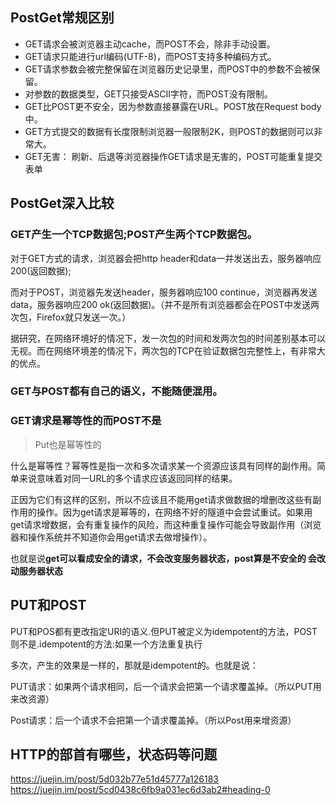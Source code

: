 
## PostGet常规区别


- GET请求会被浏览器主动cache，而POST不会，除非手动设置。 
- GET请求只能进行url编码(UTF-8)，而POST支持多种编码方式。 
- GET请求参数会被完整保留在浏览器历史记录里，而POST中的参数不会被保留。 
- 对参数的数据类型，GET只接受ASCII字符，而POST没有限制。 
- GET比POST更不安全，因为参数直接暴露在URL。POST放在Request body中。
- GET方式提交的数据有长度限制浏览器一般限制2K，则POST的数据则可以非常大。
- GET无害： 刷新、后退等浏览器操作GET请求是无害的，POST可能重复提交表单



##  PostGet深入比较

### GET产生一个TCP数据包;POST产生两个TCP数据包。

对于GET方式的请求，浏览器会把http header和data一并发送出去，服务器响应200(返回数据);

而对于POST，浏览器先发送header，服务器响应100 continue，浏览器再发送data，服务器响应200 ok(返回数据)。（并不是所有浏览器都会在POST中发送两次包，Firefox就只发送一次。）

据研究，在网络环境好的情况下，发一次包的时间和发两次包的时间差别基本可以无视。而在网络环境差的情况下，两次包的TCP在验证数据包完整性上，有非常大的优点。

### GET与POST都有自己的语义，不能随便混用。

### GET请求是幂等性的而POST不是
>Put也是幂等性的

什么是幂等性？幂等性是指一次和多次请求某一个资源应该具有同样的副作用。简单来说意味着对同一URL的多个请求应该返回同样的结果。

正因为它们有这样的区别，所以不应该且不能用get请求做数据的增删改这些有副作用的操作。因为get请求是幂等的，在网络不好的隧道中会尝试重试。如果用get请求增数据，会有重复操作的风险，而这种重复操作可能会导致副作用（浏览器和操作系统并不知道你会用get请求去做增操作）。

也就是说**get可以看成安全的请求，不会改变服务器状态，post算是不安全的 会改动服务器状态**

## PUT和POST

PUT和POS都有更改指定URI的语义.但PUT被定义为idempotent的方法，POST则不是.idempotent的方法:如果一个方法重复执行

多次，产生的效果是一样的，那就是idempotent的。也就是说：

PUT请求：如果两个请求相同，后一个请求会把第一个请求覆盖掉。（所以PUT用来改资源）

Post请求：后一个请求不会把第一个请求覆盖掉。（所以Post用来增资源）


## HTTP的部首有哪些，状态码等问题

https://juejin.im/post/5d032b77e51d45777a126183
https://juejin.im/post/5cd0438c6fb9a031ec6d3ab2#heading-0
